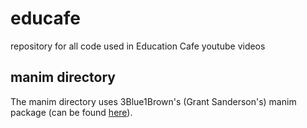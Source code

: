# educafe
repository for all code used in Education Cafe youtube videos

## manim directory
The manim directory uses 3Blue1Brown's (Grant Sanderson's) manim package (can be found <a href='https://github.com/3b1b/manim'>here</a>).


